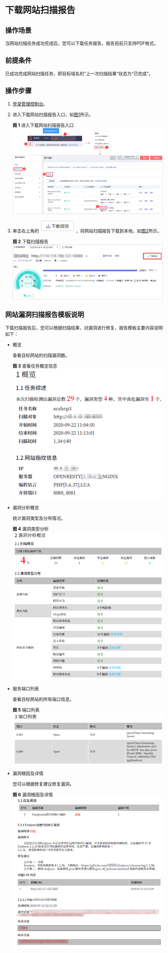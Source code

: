 # 下载网站扫描报告<a name="vss_01_0144"></a>

## 操作场景<a name="section1847213513351"></a>

当网站扫描任务成功完成后，您可以下载任务报告，报告目前只支持PDF格式。

## 前提条件<a name="section834944319355"></a>

已成功完成网站扫描任务，即目标域名的“上一次扫描结果“状态为“已完成“。

## 操作步骤<a name="section1224296114613"></a>

1.  [登录管理控制台](https://console.huaweicloud.com/)。
2.  进入下载网站扫描报告入口，如[图1](#zh-cn_topic_0115901713_fig1450112312152)所示。

    **图 1**  进入下载网站扫描报告入口<a name="zh-cn_topic_0115901713_fig1450112312152"></a>  
    ![](figures/进入下载网站扫描报告入口.png "进入下载网站扫描报告入口")

3.  单击右上角的![](figures/下载报告-4.png)，将网站扫描报告下载到本地，如[图2](#fig861714920181)所示。

    **图 2**  下载扫描报告<a name="fig861714920181"></a>  
    ![](figures/下载扫描报告.png "下载扫描报告")


## 网站漏洞扫描报告模板说明<a name="section208313386141"></a>

下载扫描报告后，您可以根据扫描结果，对漏洞进行修复，报告模板主要内容说明如下：

-   概览

    查看目标网站的扫描漏洞数。

    **图 3**  查看任务概览信息<a name="fig88931148102511"></a>  
    ![](figures/查看任务概览信息.png "查看任务概览信息")

-   漏洞分析概览

    统计漏洞类型及分布情况。

    **图 4**  漏洞类型分析<a name="fig798812402812"></a>  
    ![](figures/漏洞类型分析.png "漏洞类型分析")

-   服务端口列表

    查看目标网站的所有端口信息。

    **图 5**  端口列表<a name="fig338775112309"></a>  
    ![](figures/端口列表-5.png "端口列表-5")

-   漏洞根因及详情

    您可以根据修复建议修复漏洞。

    **图 6**  漏洞根因及详情<a name="fig2560188163418"></a>  
    ![](figures/漏洞根因及详情.png "漏洞根因及详情")



